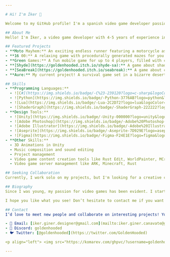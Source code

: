 ```yaml
---

# Hi! I'm Íker 👋

Welcome to my GitHub profile! I'm a spanish video game developer passionate about game programming and design. Here, you'll find information about me, my featured projects, skills, and how to get in touch.

## About Me
Hello! I'm Íker, a video game developer with 4-5 years of experience in the field. I love exploring the world of game design and creating unique interactive experiences. Video games have been my passion since I was young, and now I'm thrilled to contribute to this world as a creator.

## Featured Projects
- **Moto Mayhem:** An exciting endless runner featuring a motorcycle as the main character.
- **16 00:** A relaxing game with procedurally generated mazes for you to enjoy during your downtime.
- **Green Games:** A fun mobile game for up to 4 players, filled with challenges and fun.
- **[Shyde](https://goldenhooded.itch.io/shyde-sa):** A game about shadows and alchemy for the Pirate Software Game Jam 15.
- **[SeaBreak](https://goldenhooded.itch.io/seabreak):** A game about chaos and pirates for the TODO Game Jam 2024.
- **Aure:** My current project! A survival game set in a bizarre desert. Join in and survive!

## Skills
- **Programming Languages:**
  - ![C#](https://img.shields.io/badge/-C%23-239120?logo=c-sharp&logoColor=white)
  - ![Python](https://img.shields.io/badge/-Python-3776AB?logo=python&logoColor=white)
  - ![Lua](https://img.shields.io/badge/-Lua-2C2D72?logo=lua&logoColor=white)
  - ![ShaderGraph](https://img.shields.io/badge/-ShaderGraph-222222?logo=unity&logoColor=white)
- **Design Tools:**
  - ![Unity](https://img.shields.io/badge/-Unity-000000?logo=unity&logoColor=white)
  - ![Adobe Photoshop](https://img.shields.io/badge/-Adobe%20Photoshop-31A8FF?logo=adobe-photoshop&logoColor=white)
  - ![Adobe Illustrator](https://img.shields.io/badge/-Adobe%20Illustrator-FF9A00?logo=adobe-illustrator&logoColor=white)
  - ![Aseprite](https://img.shields.io/badge/-Aseprite-7D929E?logo=aseprite&logoColor=white)
  - ![Figma](https://img.shields.io/badge/-Figma-F24E1E?logo=figma&logoColor=white)
- **Other Skills:**
  - 3D Animations in Unity
  - Music composition and sound editing
  - Project management
  - Video game content creation tools like Rust Edit, WorldPainter, MCreator, Blockbench
  - Video game server management like ARK, Minecraft, Rust

## Seeking Collaboration
Currently, I work solo on my projects, but I'm looking for a creative collaborator to cover the graphic aspects of our video games. If you're passionate about design and want to be part of an exciting project, feel free to reach out!

## Biography
Since I was young, my passion for video games has been evident. I started by making simple animations on my YouTube channel, inspired mainly by Alan Becker. Over time, I discovered other Hispanic creators like Alva Majo and Guinxu, whose work fueled my interest in game development. I’ve taken courses on platforms like Udemy and Domestika, where I gained additional knowledge and skills that have helped advance my career as a game developer while I continue my academic studies. Today, I’m proud to work on exciting projects and look forward to what the future holds in this exciting field.

I hope you like what you see! Don’t hesitate to contact me if you want to talk about video games, collaborate on projects, or simply chat about your experiences in game development.

## Contact
I’d love to meet new people and collaborate on interesting projects! You can find me at the following links:

- 📧 Email: [iker.giner.designer@gmail.com](mailto:iker.giner.canavate@gmail.com)
- 💬 Discord: goldenhooded
- 🐦 Twitter: [@goldenhooded](https://twitter.com/GoldenHooded)

<p align="left"> <img src="https://komarev.com/ghpvc/?username=goldenhooded&label=Profile%20views&color=b40e0e&style=flat-square" alt="goldenhooded" /> </p>

---
```

